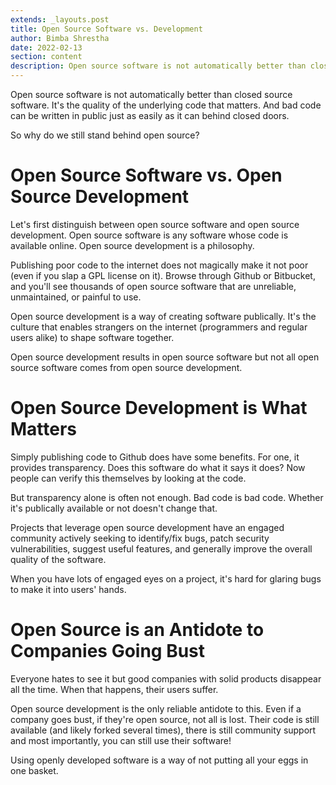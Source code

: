 ```yaml
---
extends: _layouts.post
title: Open Source Software vs. Development
author: Bimba Shrestha
date: 2022-02-13
section: content
description: Open source software is not automatically better than closed source software. It's the quality of the underlying code that matters. And bad code can be written in public just as easily as it can behind closed doors. So why do we still stand behind open...
---
```


Open source software is not automatically better than closed source software. It's the quality of the underlying code that matters. And bad code can be written in public just as easily as it can behind closed doors.

So why do we still stand behind open source?

# Open Source Software vs. Open Source Development

Let's first distinguish between open source software and open source development. Open source software is any software whose code is available online. Open source development is a philosophy. 

Publishing poor code to the internet does not magically make it not poor (even if you slap a GPL license on it). Browse through Github or Bitbucket, and you'll see thousands of open source software that are unreliable, unmaintained, or painful to use. 

Open source development is a way of creating software publically. It's the culture that enables strangers on the internet (programmers and regular users alike) to shape software together.

Open source development results in open source software but not all open source software comes from open source development.

# Open Source Development is What Matters

Simply publishing code to Github does have some benefits. For one, it provides transparency. Does this software do what it says it does? Now people can verify this themselves by looking at the code.

But transparency alone is often not enough. Bad code is bad code. Whether it's publically available or not doesn't change that.

Projects that leverage open source development have an engaged community actively seeking to identify/fix bugs, patch security vulnerabilities, suggest useful features, and generally improve the overall quality of the software.

When you have lots of engaged eyes on a project, it's hard for glaring bugs to make it into users' hands. 

# Open Source is an Antidote to Companies Going Bust

Everyone hates to see it but good companies with solid products disappear all the time. When that happens, their users suffer. 

Open source development is the only reliable antidote to this. Even if a company goes bust, if they're open source, not all is lost. Their code is still available (and likely forked several times), there is still community support and most importantly, you can still use their software!

Using openly developed software is a way of not putting all your eggs in one basket. 